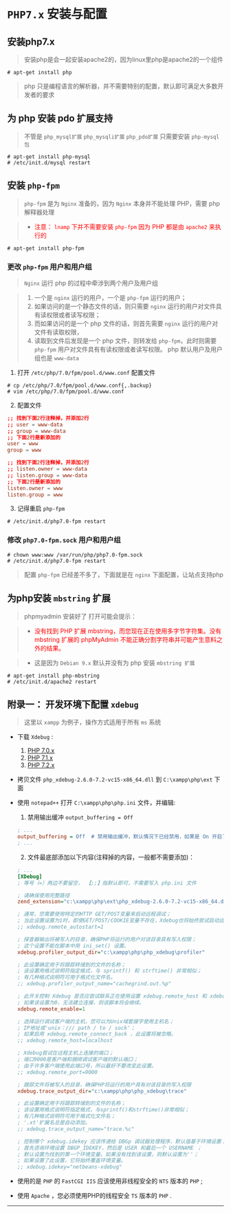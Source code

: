# **`PHP7.x` 安装与配置**

## **安装php7.x**

> 安装php是会一起安装apache2的，因为linux里php是apache2的一个组件

```shell
# apt-get install php
```

> php 只是编程语言的解析器，并不需要特别的配置，默认即可满足大多数开发者的要求

## **为 php 安装 pdo 扩展支持**

> 不管是 `php_mysql扩展` `php_mysqli扩展` `php_pdo扩展` 只需要安装 `php-mysql包`

```shell
# apt-get install php-mysql
# /etc/init.d/mysql restart
```

## **安装 `php-fpm`**

> `php-fpm` 是为 `Nginx` 准备的，因为 `Nginx` 本身并不能处理 PHP，需要 php 解释器处理

> - <font color="red">注意： <code>lnamp</code> 下并不需要安装 <code>php-fpm</code> 因为 PHP 都是由 <code>apache2</code> 来执行的</font>

```shell
# apt-get install php-fpm
```

### **更改 `php-fpm` 用户和用户组**

> `Nginx` 运行 php 的过程中牵涉到两个用户及用户组

> 1. 一个是 `nginx` 运行的用户，一个是 `php-fpm` 运行的用户；
> 2. 如果访问的是一个静态文件的话，则只需要 `nginx` 运行的用户对文件具有读权限或者读写权限；
> 3. 而如果访问的是一个 php 文件的话，则首先需要 `nginx` 运行的用户对文件有读取权限，
> 4. 读取到文件后发现是一个 php 文件，则转发给 `php-fpm`，此时则需要 `php-fpm` 用户对文件具有有读权限或者读写权限。 php 默认用户及用户组也是 `www-data`

1. 打开 `/etc/php/7.0/fpm/pool.d/www.conf` 配置文件

  ```shell
  # cp /etc/php/7.0/fpm/pool.d/www.conf{,.backup}
  # vim /etc/php/7.0/fpm/pool.d/www.conf
  ```

2. 配置文件

  ```conf
  ;; 找到下面2行注释掉，并添加2行
  ;; user = www-data
  ;; group = www-data
  ;; 下面2行是新添加的
  user = www
  group = www

  ;; 找到下面2行注释掉，并添加2行
  ;; listen.owner = www-data
  ;; listen.group = www-data
  ;; 下面2行是新添加的
  listen.owner = www
  listen.group = www
  ```

3. 记得重启 `php-fpm`

```shell
# /etc/init.d/php7.0-fpm restart
```

### **修改 `php7.0-fpm.sock` 用户和用户组**

```shell
# chown www:www /var/run/php/php7.0-fpm.sock
# /etc/init.d/php7.0-fpm restart
```

> 配置 `php-fpm` 已经差不多了，下面就是在 `nginx` 下面配置，让站点支持php

## **为php安装 `mbstring` 扩展**

> phpmyadmin 安装好了 打开可能会提示：

> - <font color="red">没有找到 PHP 扩展 mbstring，而您现在正在使用多字节字符集。没有 mbstring 扩展的 phpMyAdmin 不能正确分割字符串并可能产生意料之外的结果。</font>

> - 这是因为 `Debian 9.x` 默认并没有为 php 安装 `mbstring 扩展`

```shell
# apt-get install php-mbstring
# /etc/init.d/apache2 restart
```

## 附录一： 开发环境下配置 `xdebug`
> 这里以 `xampp` 为例子，操作方式适用于所有 `ms` 系统

- 下载 `Xdebug` : 
  1. [PHP 7.0.x](https://xdebug.org/files/php_xdebug-2.6.0-7.0-vc14-x86_64.dll)
  2. [PHP 7.1.x](https://xdebug.org/files/php_xdebug-2.6.0-7.1-vc14-x86_64.dll)
  3. [PHP 7.2.x](https://xdebug.org/files/php_xdebug-2.6.0-7.2-vc15-x86_64.dll)
  
- 拷贝文件 `php_xdebug-2.6.0-7.2-vc15-x86_64.dll` 到 `C:\xampp\php\ext` 下面
- 使用 `notepad++` 打开 `C:\xampp\php\php.ini` 文件，并编辑:
  1. 禁用输出缓冲 `output_buffering = Off`
  ```ini
  ; ...
  output_buffering = Off  # 禁用输出缓冲，默认情况下已经禁用，如果是 On 开启了，请修改为 Off 禁用掉
  ; ...
  ```
  
  2. 文件最底部添加以下内容(注释掉的内容，一般都不需要添加)：
  ```ini
  ; ...
  [XDebug]
  ; 等号（=）两边不要留空， 【;;】指默认即可，不需要写入 php.ini 文件
  
  ; 请确保使用完整路径
  zend_extension="c:\xampp\php\ext\php_xdebug-2.6.0-7.2-vc15-x86_64.dll"

  ; 通常，您需要使用特定的HTTP GET/POST变量来启动远程调试；
  ; 当此设置设置为1时，即使GET/POST/COOKIE变量不存在，Xdebug也将始终尝试启动远程调试会话并尝试连接到客户端。
  ;; xdebug.remote_autostart=1

  ; 探查器输出将被写入的目录，确保PHP将运行的用户对该目录具有写入权限；
  ; 这个设置不能在脚本中用 ini_set() 设置。
  xdebug.profiler_output_dir="c:\xampp\php\php_xdebug\profiler"

  ; 此设置确定用于将跟踪转储到的文件的名称；
  ; 该设置用格式说明符指定格式，与 sprintf() 和 strftime() 非常相似；
  ; 有几种格式说明符可用于格式化文件名。
  ;; xdebug.profiler_output_name="cachegrind.out.%p"

  ; 此开关控制 Xdebug 是否应尝试联系正在使用设置 xdebug.remote_host 和 xdebug.remote_port 设置的侦听主机和端口的调试客户端；
  ; 如果该设置为0，无法建立连接，则该脚本将会继续。
  xdebug.remote_enable=1

  ; 选择运行调试客户端的主机，您可以为Unix域套接字使用主机名；
  ; IP地址或'unix：/// path / to / sock'；
  ; 如果启用 xdebug.remote_connect_back ，此设置将被忽略。
  ;; xdebug.remote_host=localhost

  ; Xdebug尝试在远程主机上连接的端口；
  ; 端口9000是客户端和捆绑调试客户端的默认端口；
  ; 由于许多客户端使用此端口号，所以最好不要改变此设置。
  ;; xdebug.remote_port=9000

  ; 跟踪文件将被写入的目录，确保PHP将运行的用户具有对该目录的写入权限
  xdebug.trace_output_dir="c:\xampp\php\php_xdebug\trace"

  ; 此设置确定用于将跟踪转储到的文件的名称；
  ; 该设置用格式说明符指定格式，与sprintf()和strftime()非常相似；
  ; 有几种格式说明符可用于格式化文件名；
  ; '.xt'扩展名总是自动添加。
  ;; xdebug.trace_output_name="trace.%c"

  ; 控制哪个 xdebug.idekey 应该传递给 DBGp 调试器处理程序，默认值基于环境设置；
  ; 首先咨询环境设置 DBGP_IDEKEY，然后是 USER 和最后一个 USERNAME ；
  ; 默认设置为找到的第一个环境变量。如果没有找到该设置，则默认设置为''；
  ; 如果设置了此设置，它将始终覆盖环境变量。
  ;; xdebug.idekey="netbeans-xdebug"
  ```

- 使用的是 `PHP` 的 `FastCGI IIS` 应该使用非线程安全的 `NTS` 版本的 `PHP` ;
- 使用 `Apache` ，您必须使用PHP的线程安全 `TS` 版本的 `PHP` .
--------------------------------------------------------------------------------

